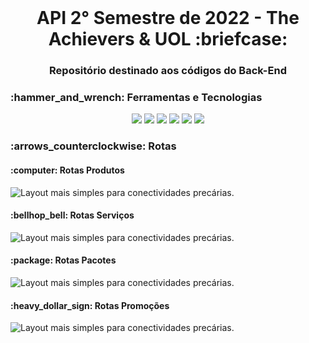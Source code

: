<br id="inicio">

<h1 align="center">API 2° Semestre de 2022 - The Achievers & UOL :briefcase:</h1>
<h3 align="center">Repositório destinado aos códigos do Back-End</h2>

 <span id="techtools">
 <h3>:hammer_and_wrench: Ferramentas e Tecnologias</h3>
 
 <p align="center">
  <img src="https://img.shields.io/badge/Eclipse-CED4DA?style=for-the-badge&logo=eclipse&logoColor=2C2255" />
  <img src="https://img.shields.io/badge/Java-CED4DA?style=for-the-badge&logo=java&logoColor=2C2255" />
  <img src="https://img.shields.io/badge/Insomnia-CED4DA?style=for-the-badge&logo=Insomnia&logoColor=5849be" />
  <img src="https://img.shields.io/badge/Spring-CED4DA?style=for-the-badge&logo=spring&logoColor=6DB33F"/>
  <img src="https://img.shields.io/badge/MongoDB-CED4DA?style=for-the-badge&logo=mongodb&logoColor=4EA94B"/>
  <img src="https://img.shields.io/badge/Swagger-CED4DA?style=for-the-badge&logo=Swagger&logoColor=85EA2D" />
</p>

 <h3>:arrows_counterclockwise: Rotas</h3>
  <h4>:computer: Rotas Produtos</h4>
  <img alt="Layout mais simples para conectividades precárias." src="https://i.imgur.com/o8JSa4N.png" />
  
  <h4>:bellhop_bell: Rotas Serviços</h4>
  <img alt="Layout mais simples para conectividades precárias." src="https://i.imgur.com/QK4nKIM.png" />
  
   <h4>:package: Rotas Pacotes</h4>
  <img alt="Layout mais simples para conectividades precárias." src="https://i.imgur.com/r4SIhXr.png" />
  
   <h4>:heavy_dollar_sign: Rotas Promoções</h4>
  <img alt="Layout mais simples para conectividades precárias." src="https://i.imgur.com/USUDKAQ.png" />
